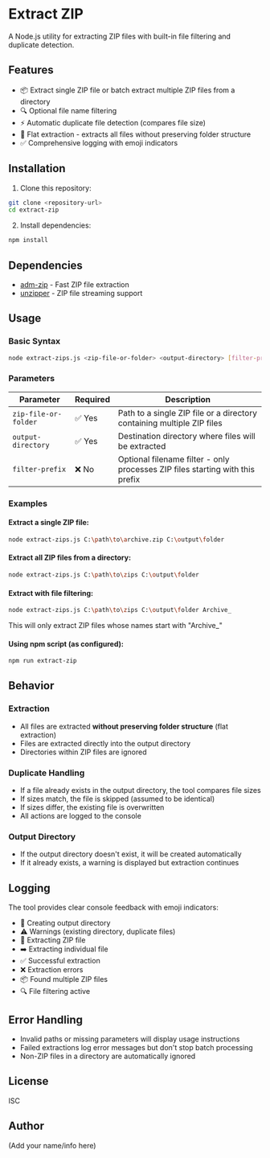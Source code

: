 # Extract ZIP

A Node.js utility for extracting ZIP files with built-in file filtering and duplicate detection.

## Features

- 📦 Extract single ZIP file or batch extract multiple ZIP files from a directory
- 🔍 Optional file name filtering
- ⚡ Automatic duplicate file detection (compares file size)
- 📁 Flat extraction - extracts all files without preserving folder structure
- ✅ Comprehensive logging with emoji indicators

## Installation

1. Clone this repository:
```bash
git clone <repository-url>
cd extract-zip
```

2. Install dependencies:
```bash
npm install
```

## Dependencies

- [adm-zip](https://www.npmjs.com/package/adm-zip) - Fast ZIP file extraction
- [unzipper](https://www.npmjs.com/package/unzipper) - ZIP file streaming support

## Usage

### Basic Syntax

```bash
node extract-zips.js <zip-file-or-folder> <output-directory> [filter-prefix]
```

### Parameters

| Parameter | Required | Description |
|-----------|----------|-------------|
| `zip-file-or-folder` | ✅ Yes | Path to a single ZIP file or a directory containing multiple ZIP files |
| `output-directory` | ✅ Yes | Destination directory where files will be extracted |
| `filter-prefix` | ❌ No | Optional filename filter - only processes ZIP files starting with this prefix |

### Examples

#### Extract a single ZIP file:
```bash
node extract-zips.js C:\path\to\archive.zip C:\output\folder
```

#### Extract all ZIP files from a directory:
```bash
node extract-zips.js C:\path\to\zips C:\output\folder
```

#### Extract with file filtering:
```bash
node extract-zips.js C:\path\to\zips C:\output\folder Archive_
```
This will only extract ZIP files whose names start with "Archive_"

#### Using npm script (as configured):
```bash
npm run extract-zip
```

## Behavior

### Extraction
- All files are extracted **without preserving folder structure** (flat extraction)
- Files are extracted directly into the output directory
- Directories within ZIP files are ignored

### Duplicate Handling
- If a file already exists in the output directory, the tool compares file sizes
- If sizes match, the file is skipped (assumed to be identical)
- If sizes differ, the existing file is overwritten
- All actions are logged to the console

### Output Directory
- If the output directory doesn't exist, it will be created automatically
- If it already exists, a warning is displayed but extraction continues

## Logging

The tool provides clear console feedback with emoji indicators:

- 📁 Creating output directory
- ⚠️ Warnings (existing directory, duplicate files)
- 📂 Extracting ZIP file
- ➡️ Extracting individual file
- ✅ Successful extraction
- ❌ Extraction errors
- 📦 Found multiple ZIP files
- 🔍 File filtering active

## Error Handling

- Invalid paths or missing parameters will display usage instructions
- Failed extractions log error messages but don't stop batch processing
- Non-ZIP files in a directory are automatically ignored

## License

ISC

## Author

(Add your name/info here)

